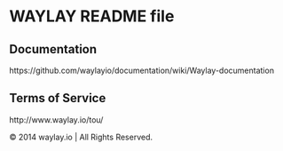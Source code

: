 WAYLAY README file
=============
<h2> Documentation</h2>
https://github.com/waylayio/documentation/wiki/Waylay-documentation


<h2> Terms of Service</h2>
http://www.waylay.io/tou/


© 2014 waylay.io | All Rights Reserved. 
